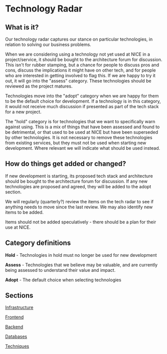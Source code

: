 # Technology Radar

## What is it?
Our technology radar captures our stance on particular technologies, in relation to solving our business problems.

When we are considering using a technology not yet used at NICE in a project/service, it should be bought to the architecture forum for discussion. This isn't for rubber stamping, but a chance for people to discuss pros and cons, discuss the implications it might have on other tech, and for people who are interested in getting involved to flag this. If we are happy to try it out, it will go into the "assess" category. These technologies should be reviewed as the project matures. 

Technologies move into the "adopt" category when we are happy for them to be the default choice for development. If a technology is in this category, it would not receive much discussion if presented as part of the tech stack for a new project.

The "hold" category is for technologies that we want to specifically warn against using. This is a mix of things that have been assessed and found to be detrimental, or that used to be used at NICE but have been superseded by other technologies. It is not necessary to remove these technologies from existing services, but they must not be used when starting new development. Where relevant we will indicate what should be used instead.

## How do things get added or changed?
If new development is starting, its proposed tech stack and architecture should be bought to the architecture forum for discussion. If any new technologies are proposed and agreed, they will be added to the adopt section.

We will regularly (quarterly?) review the items on the tech radar to see if anything needs to move since the last review. We may also identify new items to be added.

Items should not be added speculatively - there should be a plan for their use at NICE.

## Category definitions
**Hold** - Technologies in hold must no longer be used for new development

**Assess**  - Technologies that we believe may be valuable, and are currently being assessed to understand their value and impact.

**Adopt** - The default choice when selecting technologies

## Sections
[Infrastructure](/infrastructure.md)

[Frontend](/frontend.md)

[Backend](/backend.md)

[Databases](/databases.md)

[Techniques](/techniques.md)






